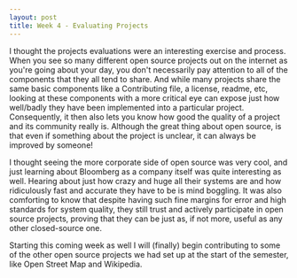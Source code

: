 ```yaml
---
layout: post
title: Week 4 - Evaluating Projects
---
```



I thought the projects evaluations were an interesting exercise and process. When you see so many different open source projects out on the internet as you're going about your day, you don't necessarily pay attention to all of the components that they all tend to share. And while many projects share the same basic components like a Contributing file, a license, readme, etc, looking at these components with a more critical eye can expose just how well/badly they have been implemented into a particular project. Consequently, it then also lets you know how good the quality of a project and its community really is. Although the great thing about open source, is that even if something about the project is unclear, it can always be improved by someone!

I thought seeing the more corporate side of open source was very cool, and just learning about Bloomberg as a company itself was quite interesting as well. Hearing about just how crazy and huge all their systems are and how ridiculously fast and accurate they have to be is mind boggling. It was also comforting to know that despite having such fine margins for error and high standards for system quality, they still trust and actively participate in open source projects, proving that they can be just as, if not more, useful as any other closed-source one.

Starting this coming week as well I will (finally) begin contributing to some of the other open source projects we had set up at the start of the semester, like Open Street Map and Wikipedia.
